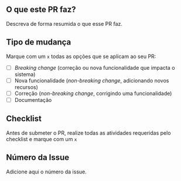 ## O que este PR faz?

Descreva de forma resumida o que esse PR faz.

## Tipo de mudança

Marque com um `x` todas as opções que se aplicam ao seu PR:

- [ ] _Breaking change_ (correção ou nova funcionalidade que impacta o sistema)
- [ ] Nova funcionalidade (_non-breaking change_, adicionando novos recursos)
- [ ] Correção (_non-breaking change_, corrigindo uma funcionalidade)
- [ ] Documentação

## Checklist

Antes de submeter o PR, realize todas as atividades requeridas pelo checklist e marque com um `x`

## Número da Issue

Adicione aqui o número da issue.
